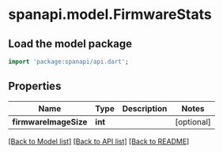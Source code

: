 # spanapi.model.FirmwareStats

## Load the model package
```dart
import 'package:spanapi/api.dart';
```

## Properties
Name | Type | Description | Notes
------------ | ------------- | ------------- | -------------
**firmwareImageSize** | **int** |  | [optional] 

[[Back to Model list]](../README.md#documentation-for-models) [[Back to API list]](../README.md#documentation-for-api-endpoints) [[Back to README]](../README.md)



